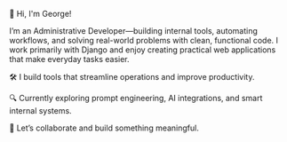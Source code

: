 👋 Hi, I'm George!

I’m an Administrative Developer—building internal tools, automating workflows, and solving real-world problems with clean, functional code. I work primarily with Django and enjoy creating practical web applications that make everyday tasks easier.

🛠 I build tools that streamline operations and improve productivity.

🔍 Currently exploring prompt engineering, AI integrations, and smart internal systems.

🚀 Let’s collaborate and build something meaningful.

<!--- 📫 Reach me via LinkedIn or Twitter! --->

<!---
Georjay/Georjay is a ✨ special ✨ repository because its `README.md` (this file) appears on your GitHub profile.
You can click the Preview link to take a look at your changes.
--->
